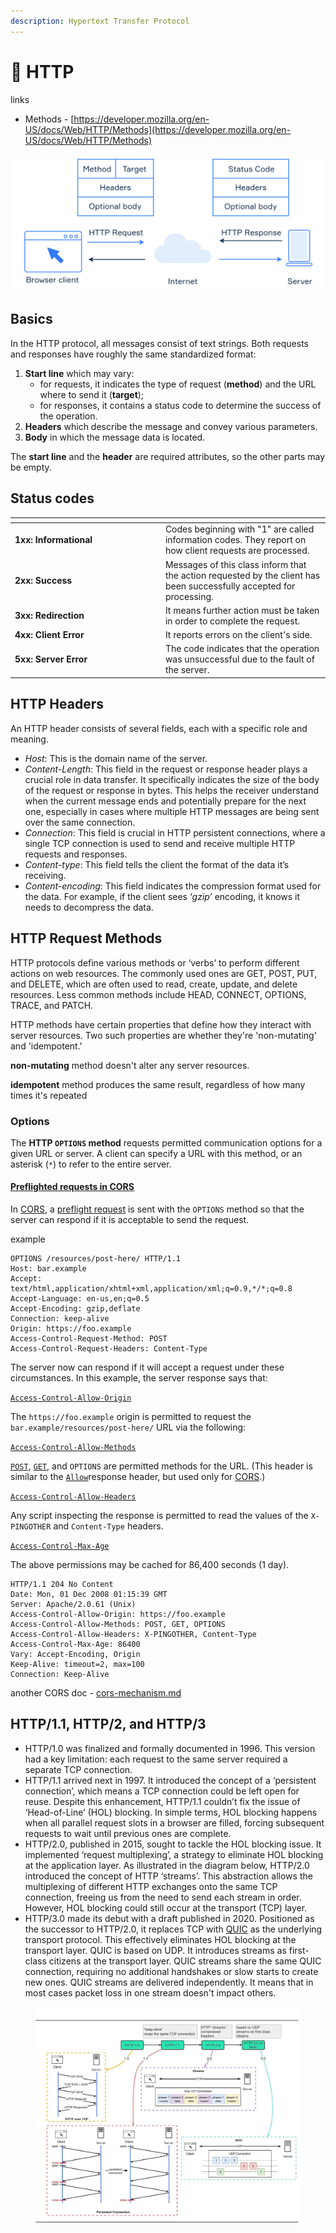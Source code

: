 ```yaml
---
description: Hypertext Transfer Protocol
---
```


# 🔧 HTTP

links

* Methods - [https://developer.mozilla.org/en-US/docs/Web/HTTP/Methods](https://developer.mozilla.org/en-US/docs/Web/HTTP/Methods)

![pic by hyperskill](<../../../.gitbook/assets/image (18) (1).png>)

## Basics

In the HTTP protocol, all messages consist of text strings. Both requests and responses have roughly the same standardized format:

1. **Start line** which may vary:
   * for requests, it indicates the type of request (**method**) and the URL where to send it (**target**);
   * for responses, it contains a status code to determine the success of the operation.
2. **Headers** which describe the message and convey various parameters.
3. **Body** in which the message data is located.

The **start line** and the **header** are required attributes, so the other parts may be empty.

## **Status codes**

<table data-header-hidden><thead><tr><th width="226.9054581894219"></th><th></th></tr></thead><tbody><tr><td><strong>1xx: Informational</strong></td><td>Codes beginning with "1" are called information codes. They report on how client requests are processed.</td></tr><tr><td><strong>2xx: Success</strong></td><td>Messages of this class inform that the action requested by the client has been successfully accepted for processing.</td></tr><tr><td><strong>3xx: Redirection</strong></td><td>It means further action must be taken in order to complete the request.</td></tr><tr><td><strong>4xx: Client Error</strong></td><td>It reports errors on the client's side.</td></tr><tr><td><strong>5xx: Server Error</strong></td><td>The code indicates that the operation was unsuccessful due to the fault of the server.</td></tr></tbody></table>

## HTTP Headers

An HTTP header consists of several fields, each with a specific role and meaning.

* _Host_: This is the domain name of the server.
* _Content-Length_: This field in the request or response header plays a crucial role in data transfer. It specifically indicates the size of the body of the request or response in bytes. This helps the receiver understand when the current message ends and potentially prepare for the next one, especially in cases where multiple HTTP messages are being sent over the same connection.&#x20;
* _Connection_: This field is crucial in HTTP persistent connections, where a single TCP connection is used to send and receive multiple HTTP requests and responses.&#x20;
* _Content-type_: This field tells the client the format of the data it’s receiving.
* _Content-encoding_: This field indicates the compression format used for the data. For example, if the client sees ‘_gzip’_ encoding, it knows it needs to decompress the data.

## HTTP Request Methods

HTTP protocols define various methods or ‘verbs’ to perform different actions on web resources. The commonly used ones are GET, POST, PUT, and DELETE, which are often used to read, create, update, and delete resources. Less common methods include HEAD, CONNECT, OPTIONS, TRACE, and PATCH.

HTTP methods have certain properties that define how they interact with server resources. Two such properties are whether they're 'non-mutating' and 'idempotent.'

**non-mutating** method doesn't alter any server resources.&#x20;

**idempotent** method produces the same result, regardless of how many times it's repeated

### **Options**

The **HTTP `OPTIONS` method** requests permitted communication options for a given URL or server. A client can specify a URL with this method, or an asterisk (`*`) to refer to the entire server.

#### [Preflighted requests in CORS](https://developer.mozilla.org/en-US/docs/Glossary/XHR\_\(XMLHttpRequest\)#preflighted\_requests\_in\_cors) <a href="#preflighted_requests_in_cors" id="preflighted_requests_in_cors"></a>

In [CORS](https://developer.mozilla.org/en-US/docs/Web/HTTP/CORS), a [preflight request](https://developer.mozilla.org/en-US/docs/Glossary/Preflight\_request) is sent with the `OPTIONS` method so that the server can respond if it is acceptable to send the request.&#x20;

example

```
OPTIONS /resources/post-here/ HTTP/1.1
Host: bar.example
Accept: text/html,application/xhtml+xml,application/xml;q=0.9,*/*;q=0.8
Accept-Language: en-us,en;q=0.5
Accept-Encoding: gzip,deflate
Connection: keep-alive
Origin: https://foo.example
Access-Control-Request-Method: POST
Access-Control-Request-Headers: Content-Type
```

The server now can respond if it will accept a request under these circumstances. In this example, the server response says that:

[`Access-Control-Allow-Origin`](https://developer.mozilla.org/en-US/docs/Web/HTTP/Headers/Access-Control-Allow-Origin)

The `https://foo.example` origin is permitted to request the `bar.example/resources/post-here/` URL via the following:

[`Access-Control-Allow-Methods`](https://developer.mozilla.org/en-US/docs/Web/HTTP/Headers/Access-Control-Allow-Methods)

[`POST`](https://developer.mozilla.org/en-US/docs/Web/HTTP/Methods/POST), [`GET`](https://developer.mozilla.org/en-US/docs/Web/HTTP/Methods/GET), and `OPTIONS` are permitted methods for the URL. (This header is similar to the [`Allow`](https://developer.mozilla.org/en-US/docs/Web/HTTP/Headers/Allow)response header, but used only for [CORS](https://developer.mozilla.org/en-US/docs/Web/HTTP/CORS).)

[`Access-Control-Allow-Headers`](https://developer.mozilla.org/en-US/docs/Web/HTTP/Headers/Access-Control-Allow-Headers)

Any script inspecting the response is permitted to read the values of the `X-PINGOTHER` and `Content-Type` headers.

[`Access-Control-Max-Age`](https://developer.mozilla.org/en-US/docs/Web/HTTP/Headers/Access-Control-Max-Age)

The above permissions may be cached for 86,400 seconds (1 day).

```
HTTP/1.1 204 No Content
Date: Mon, 01 Dec 2008 01:15:39 GMT
Server: Apache/2.0.61 (Unix)
Access-Control-Allow-Origin: https://foo.example
Access-Control-Allow-Methods: POST, GET, OPTIONS
Access-Control-Allow-Headers: X-PINGOTHER, Content-Type
Access-Control-Max-Age: 86400
Vary: Accept-Encoding, Origin
Keep-Alive: timeout=2, max=100
Connection: Keep-Alive
```

another CORS doc - [cors-mechanism.md](../web-browsers/cors-mechanism.md "mention")

## HTTP/1.1, HTTP/2, and HTTP/3

* HTTP/1.0 was finalized and formally documented in 1996. This version had a key limitation: each request to the same server required a separate TCP connection.
* HTTP/1.1 arrived next in 1997. It introduced the concept of a ‘persistent connection’, which means a TCP connection could be left open for reuse. Despite this enhancement, HTTP/1.1 couldn’t fix the issue of ‘Head-of-Line’ (HOL) blocking. In simple terms, HOL blocking happens when all parallel request slots in a browser are filled, forcing subsequent requests to wait until previous ones are complete.
* HTTP/2.0, published in 2015, sought to tackle the HOL blocking issue. It implemented ‘request multiplexing’, a strategy to eliminate HOL blocking at the application layer. As illustrated in the diagram below, HTTP/2.0 introduced the concept of HTTP ‘streams’. This abstraction allows the multiplexing of different HTTP exchanges onto the same TCP connection, freeing us from the need to send each stream in order. However, HOL blocking could still occur at the transport (TCP) layer.
* HTTP/3.0 made its debut with a draft published in 2020. Positioned as the successor to HTTP/2.0, it replaces TCP with [QUIC](https://en.wikipedia.org/wiki/QUIC) as the underlying transport protocol. This effectively eliminates HOL blocking at the transport layer. QUIC is based on UDP. It introduces streams as first-class citizens at the transport layer. QUIC streams share the same QUIC connection, requiring no additional handshakes or slow starts to create new ones. QUIC streams are delivered independently. It means that in most cases packet loss in one stream doesn't impact others.

<figure><img src="../../../.gitbook/assets/27299.jpeg" alt=""><figcaption></figcaption></figure>
